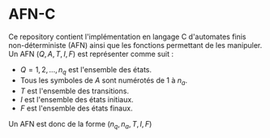 # AFN-C
Ce repository contient l'implémentation en langage C d'automates finis non-déterministe (AFN) ainsi que les fonctions permettant de les manipuler.
Un AFN $(Q,A,T,I,F)$ est représenter comme suit :
*   $Q = {1, 2, ..., n_q}$ est l'ensemble des états.
*   Tous les symboles de $A$ sont numérotés de 1 à $n_a$.
*   $T$ est l'ensemble des transitions.
*   $I$ est l'ensemble des états initiaux.
*   $F$ est l'ensemble des états finaux.

Un AFN est donc de la forme $(n_q,n_a,T,I,F)$
